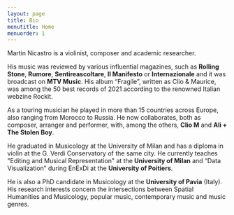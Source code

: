 ```yaml
---
layout: page
title: Bio
menutitle: Home
menuorder: 1
---
```



Martin Nicastro is a violinist, composer and academic researcher. 

His music was reviewed by various influential magazines, such as <b>Rolling Stone</b>, <b>Rumore</b>, <b>Sentireascoltare</b>, <b>Il Manifesto</b> or <b>Internazionale</b> and it was broadcast on <b>MTV Music</b>. His album “Fragile”, written as Clio & Maurice, was among the 50 best records of 2021 according to the renowned Italian webzine Rockit.

As a touring musician he played in more than 15 countries across Europe, also ranging from Morocco to Russia. He now collaborates, both as composer, arranger and performer, with, among the others, <b>Clio M</b> and <b>Ali + The Stolen Boy</b>.

He graduated in Musicology at the University of Milan and has a diploma in violin at the G. Verdi Conservatory of the same city. He currently teaches "Editing and Musical Representation" at the <b>University of Milan</b> and “Data Visualization” during EnExDi at the <b>University of Poitiers</b>.

He is also a PhD candidate in Musicology at the <b>University of Pavia</b> (Italy). His research interests concern the intersections between Spatial Humanities and Musicology, popular music, contemporary music and music genres.
